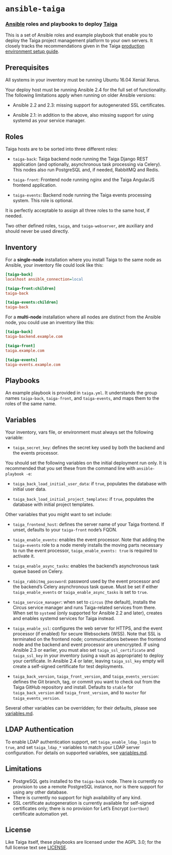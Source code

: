 # `ansible-taiga`

### [Ansible](https://www.ansible.com/) roles and playbooks to deploy [Taiga](https://taiga.io/)
	
This is a set of Ansible roles and example playbook that enable you to
deploy the Taiga project management platform to your own servers. It
closely tracks the recommendations given in the Taiga
[production environment setup guide](http://taigaio.github.io/taiga-doc/dist/setup-production.html).

## Prerequisites

All systems in your inventory must be running Ubuntu 16.04 Xenial
Xerus.

Your deploy host must be running Ansible 2.4 for the full set of
functionality. The following limitations apply when running on older
Ansible versions:

- Ansible 2.2 and 2.3: missing support for autogenerated SSL
  certificates.

- Ansible 2.1: in addition to the above, also missing support for
  using systemd as your service manager.

## Roles

Taiga hosts are to be sorted into three different roles:

- `taiga-back`: Taiga backend node running the Taiga Django REST
  application (and optionally, asynchronous task processing via
  Celery). This nodes also run PostgreSQL and, if needed, RabbitMQ and
  Redis.
  
- `taiga-front`: Frontend node running nginx and the Taiga AngularJS
  frontend application.

- `taiga-events`: Backend node running the Taiga events processing
  system. This role is optional.

It is perfectly acceptable to assign all three roles to the same host,
if needed.

Two other defined roles, `taiga`, and `taiga-webserver`, are auxiliary
and should never be used directly.

## Inventory

For a **single-node** installation where you install Taiga to the same
node as Ansible, your inventory file could look like this:

```ini
[taiga-back]
localhost ansible_connection=local

[taiga-front:children]
taiga-back

[taiga-events:children]
taiga-back
```

For a **multi-node** installation where all nodes are distinct from
the Ansible node, you could use an inventory like this:

```ini
[taiga-back]
taiga-backend.example.com

[taiga-front]
taiga.example.com

[taiga-events]
taiga-events.example.com
```

## Playbooks

An example playbook is provided in `taiga.yml`. It understands the
group names `taiga-back`, `taiga-front`, and `taiga-events`, and maps
them to the roles of the same name.

## Variables

Your inventory, vars file, or environment must always set the
following variable:

- `taiga_secret_key`: defines the secret key used by both the backend
  and the events processor.

You should set the following variables on the initial deployment run
only. It is recommended that you set these from the command line with
`ansible-playbook -e`:

- `taiga_back_load_initial_user_data`: if `true`, populates the
  database with initial user data.

- `taiga_back_load_initial_project_templates`: if `true`, populates
  the database with initial project templates.

Other variables that you might want to set include:

- `taiga_frontend_host`: defines the server name of your Taiga
  frontend. If unset, defaults to your `taiga-front` node’s FQDN.

- `taiga_enable_events`: enables the event processor. Note that adding
  the `taiga-events` role to a node merely installs the moving parts
  necessary to run the event processor, `taiga_enable_events: true` is
  required to activate it.

- `taiga_enable_async_tasks`: enables the backend’s asynchronous task
  queue based on Celery.

- `taiga_rabbitmq_password`: password used by the event processor and
  the backend’s Celery asynchronous task queue. Must be set if either
  `taiga_enable_events` or `taiga_enable_async_tasks` is set to
  `true`.

- `taiga_service_manager`: when set to `circus` (the default),
  installs the Circus service manager and runs Taiga-related services
  from there. When set to `systemd` (only supported for Ansible 2.2
  and later), creates and enables systemd services for Taiga instead.

- `taiga_enable_ssl`: configures the web server for HTTPS, and the
  event processor (if enabled) for secure Websockets (WSS). Note that
  SSL is terminated on the frontend node; communications between the
  frontend node and the backend and event processor are
  unencrypted. If using Ansible 2.3 or earlier, you must also set
  `taiga_ssl_certificate` and `taiga_ssl_key` in your inventory (using
  a vault as appropriate) to deploy your certificate. In Ansible 2.4
  or later, leaving `taiga_ssl_key` empty will create a self-signed
  certificate for test deployments.

- `taiga_back_version`, `taiga_front_version`, and
  `taiga_events_version`: defines the Git branch, tag, or commit you
  want to check out from the Taiga GitHub repository and
  install. Defaults to `stable` for `taiga_back_version` and
  `taiga_front_version`, and to `master` for `taiga_events_version`.

Several other variables can be overridden; for their defaults, please
see [variables.md](variables.md).

## LDAP Authentication

To enable LDAP authentication support, set `taiga_enable_ldap_login`
to `true`, and set `taiga_ldap_*` variables to match your LDAP server
configuration. For details on supported variables, see
[variables.md](variables.md).

## Limitations

- PostgreSQL gets installed to the `taiga-back` node. There is
  currently no provision to use a remote PostgreSQL instance, nor is
  there support for using any other database.
- There is currently no support for high availability of any kind.
- SSL certificate autogeneration is currently available for
  self-signed certificates only; there is no provision for Let’s
  Encrypt (`certbot`) certificate automation yet.

## License

Like Taiga itself, these playbooks are licensed under the AGPL 3.0;
for the full license text see [LICENSE](LICENSE).
